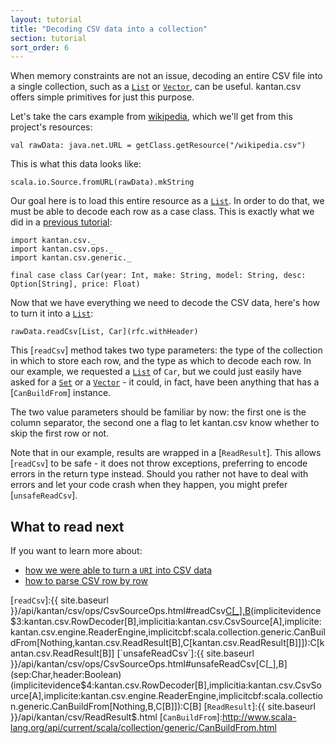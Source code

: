 ```yaml
---
layout: tutorial
title: "Decoding CSV data into a collection"
section: tutorial
sort_order: 6
---
```

When memory constraints are not an issue, decoding an entire CSV file into a single collection, such as a [`List`] or
[`Vector`], can be useful. kantan.csv offers simple primitives for just this purpose.


Let's take the cars example from [wikipedia](https://en.wikipedia.org/wiki/Comma-separated_values#Example), which
we'll get from this project's resources:

```tut:silent
val rawData: java.net.URL = getClass.getResource("/wikipedia.csv")
```

This is what this data looks like:

```tut
scala.io.Source.fromURL(rawData).mkString
```

Our goal here is to load this entire resource as a [`List`]. In order to do that, we must be able to decode each
row as a case class. This is exactly what we did in a [previous tutorial](rows_as_case_classes.html):

```tut:silent
import kantan.csv._
import kantan.csv.ops._
import kantan.csv.generic._

final case class Car(year: Int, make: String, model: String, desc: Option[String], price: Float)
```

Now that we have everything we need to decode the CSV data, here's how to turn it into a [`List`]:

```tut
rawData.readCsv[List, Car](rfc.withHeader)
```

This [`readCsv`] method takes two type parameters: the type of the collection in which to store each row, and the type
as which to decode each row. In our example, we requested a [`List`] of `Car`, but we could just easily have asked
for a [`Set`] or a [`Vector`] - it could, in fact, have been anything that has a [`CanBuildFrom`] instance.

The two value parameters should be familiar by now: the first one is the column separator, the second one a flag to
let kantan.csv know whether to skip the first row or not.

Note that in our example, results are wrapped in a [`ReadResult`]. This allows [`readCsv`] to be safe - it does not throw
exceptions, preferring to encode errors in the return type instead. Should you rather not have to deal with errors and
let your code crash when they happen, you might prefer [`unsafeReadCsv`].


## What to read next

If you want to learn more about:

* [how we were able to turn a `URI` into CSV data](csv_sources.html)
* [how to parse CSV row by row](step_by_step_parsing.html)


[`List`]:http://www.scala-lang.org/api/current/scala/collection/immutable/List.html
[`Set`]:http://www.scala-lang.org/api/current/scala/collection/Set.html
[`Map`]:http://www.scala-lang.org/api/current/index.html#scala.collection.immutable.Map
[`Vector`]:http://www.scala-lang.org/api/current/scala/collection/immutable/Vector.html
[`readCsv`]:{{ site.baseurl }}/api/kantan/csv/ops/CsvSourceOps.html#readCsv[C[_],B](sep:Char,header:Boolean)(implicitevidence$3:kantan.csv.RowDecoder[B],implicitia:kantan.csv.CsvSource[A],implicite:kantan.csv.engine.ReaderEngine,implicitcbf:scala.collection.generic.CanBuildFrom[Nothing,kantan.csv.ReadResult[B],C[kantan.csv.ReadResult[B]]]):C[kantan.csv.ReadResult[B]]
[`unsafeReadCsv`]:{{ site.baseurl }}/api/kantan/csv/ops/CsvSourceOps.html#unsafeReadCsv[C[_],B](sep:Char,header:Boolean)(implicitevidence$4:kantan.csv.RowDecoder[B],implicitia:kantan.csv.CsvSource[A],implicite:kantan.csv.engine.ReaderEngine,implicitcbf:scala.collection.generic.CanBuildFrom[Nothing,B,C[B]]):C[B]
[`ReadResult`]:{{ site.baseurl }}/api/kantan/csv/ReadResult$.html
[`CanBuildFrom`]:http://www.scala-lang.org/api/current/scala/collection/generic/CanBuildFrom.html
